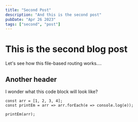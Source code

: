 ```yaml
---
title: "Second Post"
description: "And this is the second post"
pubDate: "Apr 26 2023"
tags: ["second", "post"]
---
```


# This is the second blog post

Let's see how this file-based routing works....

## Another header

I wonder what this code block will look like?

```
const arr = [1, 2, 3, 4];
const printEm = arr => arr.forEach(e => console.log(e));

printEm(arr);
```

